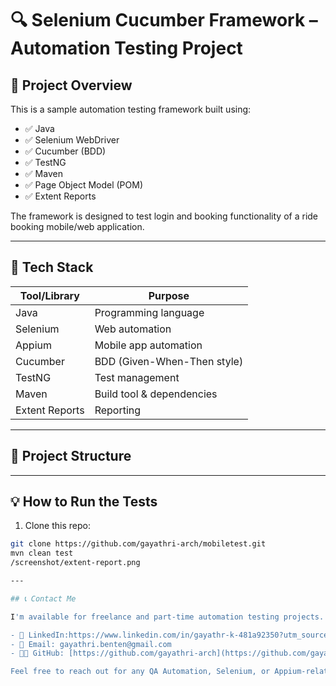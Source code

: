 # 🔍 Selenium Cucumber Framework – Automation Testing Project

## 📌 Project Overview

This is a sample automation testing framework built using:

- ✅ Java
- ✅ Selenium WebDriver
- ✅ Cucumber (BDD)
- ✅ TestNG
- ✅ Maven
- ✅ Page Object Model (POM)
- ✅ Extent Reports

The framework is designed to test login and booking functionality of a ride booking mobile/web application.

---

## 🧰 Tech Stack

| Tool/Library   | Purpose                      |
|----------------|------------------------------|
| Java           | Programming language         |
| Selenium       | Web automation               |
| Appium         | Mobile app automation        |
| Cucumber       | BDD (Given-When-Then style)  |
| TestNG         | Test management              |
| Maven          | Build tool & dependencies    |
| Extent Reports | Reporting                    |

---

## 📂 Project Structure
---

## 💡 How to Run the Tests

1. Clone this repo:
```bash
git clone https://github.com/gayathri-arch/mobiletest.git
mvn clean test
/screenshot/extent-report.png

---

## 📞 Contact Me

I'm available for freelance and part-time automation testing projects.

- 💼 LinkedIn:https://www.linkedin.com/in/gayathr-k-481a92350?utm_source=share&utm_campaign=share_via&utm_content=profile&utm_medium=android_app
- 📧 Email: gayathri.benten@gmail.com
- 👨‍💻 GitHub: [https://github.com/gayathri-arch](https://github.com/gayathri-arch)

Feel free to reach out for any QA Automation, Selenium, or Appium-related projects!
